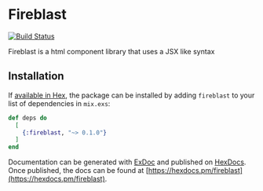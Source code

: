 # Fireblast

[![Build Status](https://travis-ci.com/fireblast-ui/fireblast.svg?branch=master)](https://travis-ci.com/fireblast-ui/fireblast)

Fireblast is a html component library that uses a JSX like syntax

## Installation

If [available in Hex](https://hex.pm/docs/publish), the package can be installed
by adding `fireblast` to your list of dependencies in `mix.exs`:

```elixir
def deps do
  [
    {:fireblast, "~> 0.1.0"}
  ]
end
```

Documentation can be generated with [ExDoc](https://github.com/elixir-lang/ex_doc)
and published on [HexDocs](https://hexdocs.pm). Once published, the docs can
be found at [https://hexdocs.pm/fireblast](https://hexdocs.pm/fireblast).

